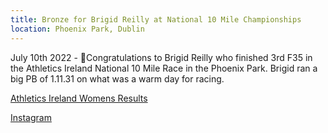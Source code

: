 ```yaml
---
title: Bronze for Brigid Reilly at National 10 Mile Championships
location: Phoenix Park, Dublin
---
```


July 10th 2022 - 🥉Congratulations to Brigid Reilly who finished 3rd F35 in the Athletics Ireland National 10 Mile Race in the Phoenix Park. Brigid ran a big PB of 1.11.31 on what was a warm day for racing. 

<a href="https://www.athleticsireland.ie/downloads/events/Womens_National_10_Mile_Results_1.pdf" target="_blank" rel="noopener noreferrer">Athletics Ireland Womens Results</a>

<a href="https://www.instagram.com/p/Cf3to4gsIkZ/" target="_blank" rel="noopener noreferrer">Instagram</a>